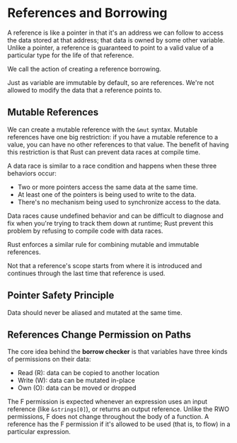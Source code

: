 # References and Borrowing

A reference is like a pointer in that it's an address we can follow to access the data stored at that address;
that data is owned by some other variable.
Unlike a pointer, a reference is guaranteed to point to a valid value of a particular type for the life of that reference.

We call the action of creating a reference borrowing.

Just as variable are immutable by default, so are references.
We're not allowed to modify the data that a reference points to.

## Mutable References

We can create a mutable reference with the `&mut` syntax.
Mutable references have one big restriction: if you have a mutable reference to a value, you can have no other references to that value.
The benefit of having this restriction is that Rust can prevent data races at compile time.

A data race is similar to a race condition and happens when these three behaviors occur:

- Two or more pointers access the same data at the same time.
- At least one of the pointers is being used to write to the data.
- There's no mechanism being used to synchronize access to the data.

Data races cause undefined behavior and can be difficult to diagnose and fix when you're trying to track them down at runtime;
Rust prevent this problem by refusing to compile code with data races.

Rust enforces a similar rule for combining mutable and immutable references.

Not that a reference's scope starts from where it is introduced and continues through the last time that reference is used.

## Pointer Safety Principle
Data should never be aliased and mutated at the same time.

## References Change Permission on Paths
The core idea behind the **borrow checker** is that variables have three kinds of permissions on their data:
- Read (R): data can be copied to another location
- Write (W): data can be mutated in-place 
- Own (O): data can be moved or dropped


The F permission is expected whenever an expression uses an input reference (like `&strings[0]`), or returns an output reference.
Unlike the RWO permissions, F does not change throughout the body of a function. A reference has the F permission if it's allowed to be used (that is, to flow) in a particular expression.